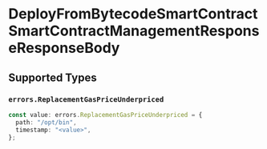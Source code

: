 # DeployFromBytecodeSmartContractSmartContractManagementResponseResponseBody


## Supported Types

### `errors.ReplacementGasPriceUnderpriced`

```typescript
const value: errors.ReplacementGasPriceUnderpriced = {
  path: "/opt/bin",
  timestamp: "<value>",
};
```

